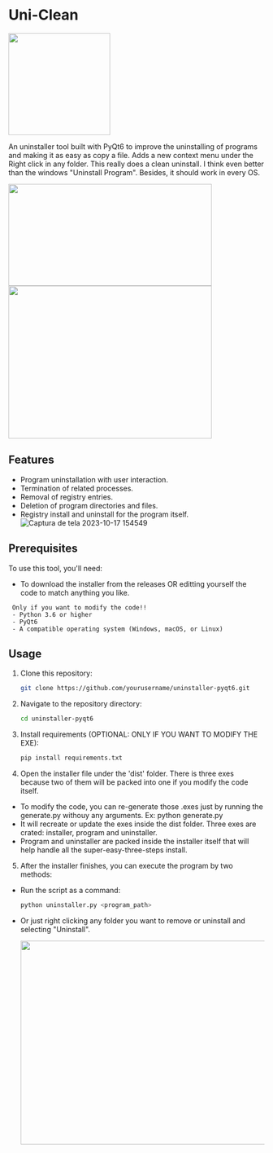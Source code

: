 # Uni-Clean
<img src="https://github.com/pedrohusky/clean-uninstaller/assets/59580251/9aacc6b5-9001-4459-9f9c-a8450162ca80" width="200" height="200"> 

An uninstaller tool built with PyQt6 to improve the uninstalling of programs and making it as easy as copy a file.
Adds a new context menu under the Right click in any folder.
This really does a clean uninstall. I think even better than the windows "Uninstall Program". Besides, it should work in every OS.

<img src="https://github.com/pedrohusky/clean-uninstaller/assets/59580251/5042adad-f717-44d6-b41f-256118130bd9" width="400" height="200"><img src="https://github.com/pedrohusky/clean-uninstaller/assets/59580251/7cad706d-6711-4735-84df-40a3d44726df" width="400" height="300">

## Features

- Program uninstallation with user interaction.
- Termination of related processes.
- Removal of registry entries.
- Deletion of program directories and files.
- Registry install and uninstall for the program itself.
![Captura de tela 2023-10-17 154549](https://github.com/pedrohusky/clean-uninstaller/assets/59580251/8742ef83-e6dc-4670-84f8-38333e71e179)


## Prerequisites

To use this tool, you'll need:
- To download the installer from the releases OR editting yourself the code to match anything you like.
 ```
  Only if you want to modify the code!!
  - Python 3.6 or higher
  - PyQt6
  - A compatible operating system (Windows, macOS, or Linux)
 ```

## Usage

1. Clone this repository:

   ```bash
   git clone https://github.com/yourusername/uninstaller-pyqt6.git

2. Navigate to the repository directory:
   
   ```bash
   cd uninstaller-pyqt6

3. Install requirements (OPTIONAL: ONLY IF YOU WANT TO MODIFY THE EXE):

   ```bash
   pip install requirements.txt
   
4. Open the installer file under the 'dist' folder. There is three exes because two of them will be packed into one if you modify the code itself.
 - To modify the code, you can re-generate those .exes just by running the generate.py withouy any arguments. Ex: python generate.py
 - It will recreate or update the exes inside the dist folder. Three exes are crated: installer, program and uninstaller.
 - Program and uninstaller are packed inside the installer itself that will help handle all the super-easy-three-steps install.

5. After the installer finishes, you can execute the program by two methods:
 - Run the script as a command:
 
   ```bash
   python uninstaller.py <program_path>

 - Or just right clicking any folder you want to remove or uninstall and selecting "Uninstall".

   <img src="https://github.com/pedrohusky/clean-uninstaller/assets/59580251/5042adad-f717-44d6-b41f-256118130bd9" width="800" height="400">
